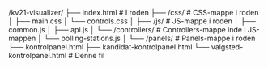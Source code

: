 /kv21-visualizer/
├── index.html # I roden
├── /css/ # CSS-mappe i roden
│ ├── main.css
│ └── controls.css
│
├── /js/ # JS-mappe i roden
│ ├── common.js
│ ├── api.js
│ └── /controllers/ # Controllers-mappe inde i JS-mappen
│ └── polling-stations.js
│
└── /panels/ # Panels-mappe i roden
├── kontrolpanel.html
├── kandidat-kontrolpanel.html
└── valgsted-kontrolpanel.html # Denne fil
